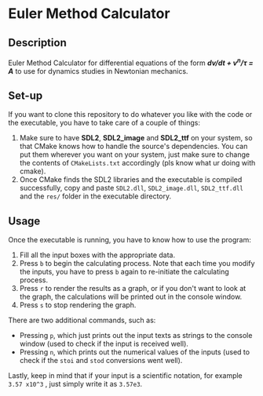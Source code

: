 # Euler Method Calculator

## Description
Euler Method Calculator for differential equations of the form _**dv/dt + v<sup>n</sup>/τ = A**_ to use for dynamics studies in Newtonian mechanics.

## Set-up
If you want to clone this repository to do whatever you like with the code or the executable, you have to take care of a couple of things:
1. Make sure to have **SDL2**, **SDL2_image** and **SDL2_ttf** on your system, so that CMake knows how to handle the source's dependencies. You can put them wherever you want on your system, just make sure to change the contents of `CMakeLists.txt` accordingly (pls know what ur doing with cmake).
2. Once CMake finds the SDL2 libraries and the executable is compiled successfully, copy and paste `SDL2.dll`, `SDL2_image.dll`, `SDL2_ttf.dll` and the `res/` folder in the executable directory.

## Usage
Once the executable is running, you have to know how to use the program:
1. Fill all the input boxes with the appropriate data.
2. Press `b` to begin the calculating process. Note that each time you modify the inputs, you have to press `b` again to re-initiate the calculating process.
3. Press `r` to render the results as a graph, or if you don't want to look at the graph, the calculations will be printed out in the console window.
4. Press `s` to stop rendering the graph.

There are two additional commands, such as:
+ Pressing `p`, which just prints out the input texts as strings to the console window (used to check if the input is received well).
+ Pressing `n`, which prints out the numerical values of the inputs (used to check if the `stoi` and `stod` conversions went well).

Lastly, keep in mind that if your input is a scientific notation, for example ` 3.57 x10^3 ` , just simply write it as `3.57e3`.
